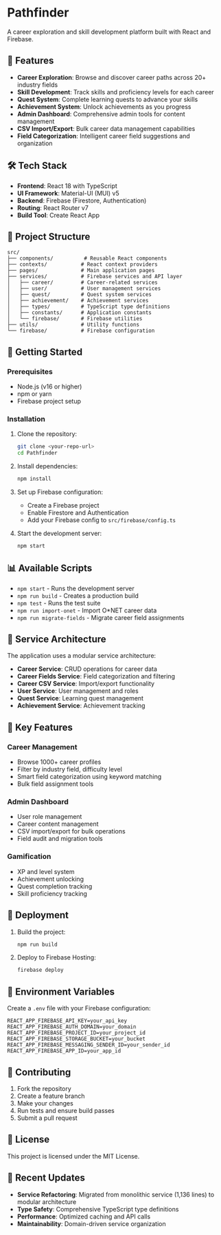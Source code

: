# Pathfinder

A career exploration and skill development platform built with React and Firebase.

## 🌟 Features

- **Career Exploration**: Browse and discover career paths across 20+ industry fields
- **Skill Development**: Track skills and proficiency levels for each career
- **Quest System**: Complete learning quests to advance your skills
- **Achievement System**: Unlock achievements as you progress
- **Admin Dashboard**: Comprehensive admin tools for content management
- **CSV Import/Export**: Bulk career data management capabilities
- **Field Categorization**: Intelligent career field suggestions and organization

## 🛠️ Tech Stack

- **Frontend**: React 18 with TypeScript
- **UI Framework**: Material-UI (MUI) v5
- **Backend**: Firebase (Firestore, Authentication)
- **Routing**: React Router v7
- **Build Tool**: Create React App

## 📁 Project Structure

```
src/
├── components/          # Reusable React components
├── contexts/           # React context providers
├── pages/              # Main application pages
├── services/           # Firebase services and API layer
│   ├── career/         # Career-related services
│   ├── user/           # User management services
│   ├── quest/          # Quest system services
│   ├── achievement/    # Achievement services
│   ├── types/          # TypeScript type definitions
│   ├── constants/      # Application constants
│   └── firebase/       # Firebase utilities
├── utils/              # Utility functions
└── firebase/           # Firebase configuration
```

## 🚀 Getting Started

### Prerequisites

- Node.js (v16 or higher)
- npm or yarn
- Firebase project setup

### Installation

1. Clone the repository:
   ```bash
   git clone <your-repo-url>
   cd Pathfinder
   ```

2. Install dependencies:
   ```bash
   npm install
   ```

3. Set up Firebase configuration:
   - Create a Firebase project
   - Enable Firestore and Authentication
   - Add your Firebase config to `src/firebase/config.ts`

4. Start the development server:
   ```bash
   npm start
   ```

## 📊 Available Scripts

- `npm start` - Runs the development server
- `npm run build` - Creates a production build
- `npm test` - Runs the test suite
- `npm run import-onet` - Import O*NET career data
- `npm run migrate-fields` - Migrate career field assignments

## 🔧 Service Architecture

The application uses a modular service architecture:

- **Career Service**: CRUD operations for career data
- **Career Fields Service**: Field categorization and filtering
- **Career CSV Service**: Import/export functionality
- **User Service**: User management and roles
- **Quest Service**: Learning quest management
- **Achievement Service**: Achievement tracking

## 🎯 Key Features

### Career Management
- Browse 1000+ career profiles
- Filter by industry field, difficulty level
- Smart field categorization using keyword matching
- Bulk field assignment tools

### Admin Dashboard
- User role management
- Career content management
- CSV import/export for bulk operations
- Field audit and migration tools

### Gamification
- XP and level system
- Achievement unlocking
- Quest completion tracking
- Skill proficiency tracking

## 🚀 Deployment

1. Build the project:
   ```bash
   npm run build
   ```

2. Deploy to Firebase Hosting:
   ```bash
   firebase deploy
   ```

## 📝 Environment Variables

Create a `.env` file with your Firebase configuration:

```
REACT_APP_FIREBASE_API_KEY=your_api_key
REACT_APP_FIREBASE_AUTH_DOMAIN=your_domain
REACT_APP_FIREBASE_PROJECT_ID=your_project_id
REACT_APP_FIREBASE_STORAGE_BUCKET=your_bucket
REACT_APP_FIREBASE_MESSAGING_SENDER_ID=your_sender_id
REACT_APP_FIREBASE_APP_ID=your_app_id
```

## 🤝 Contributing

1. Fork the repository
2. Create a feature branch
3. Make your changes
4. Run tests and ensure build passes
5. Submit a pull request

## 📄 License

This project is licensed under the MIT License.

## 🔄 Recent Updates

- **Service Refactoring**: Migrated from monolithic service (1,136 lines) to modular architecture
- **Type Safety**: Comprehensive TypeScript type definitions
- **Performance**: Optimized caching and API calls
- **Maintainability**: Domain-driven service organization